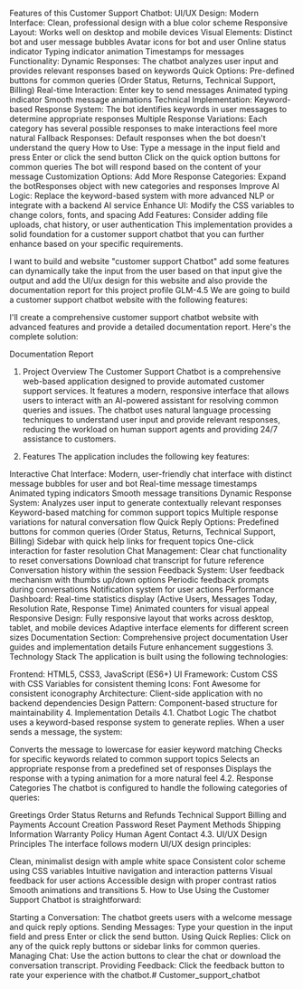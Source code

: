 


Features of this Customer Support Chatbot:
UI/UX Design:
Modern Interface: Clean, professional design with a blue color scheme
Responsive Layout: Works well on desktop and mobile devices
Visual Elements:
Distinct bot and user message bubbles
Avatar icons for bot and user
Online status indicator
Typing indicator animation
Timestamps for messages
Functionality:
Dynamic Responses: The chatbot analyzes user input and provides relevant responses based on keywords
Quick Options: Pre-defined buttons for common queries (Order Status, Returns, Technical Support, Billing)
Real-time Interaction:
Enter key to send messages
Animated typing indicator
Smooth message animations
Technical Implementation:
Keyword-based Response System: The bot identifies keywords in user messages to determine appropriate responses
Multiple Response Variations: Each category has several possible responses to make interactions feel more natural
Fallback Responses: Default responses when the bot doesn't understand the query
How to Use:
Type a message in the input field and press Enter or click the send button
Click on the quick option buttons for common queries
The bot will respond based on the content of your message
Customization Options:
Add More Response Categories: Expand the botResponses object with new categories and responses
Improve AI Logic: Replace the keyword-based system with more advanced NLP or integrate with a backend AI service
Enhance UI: Modify the CSS variables to change colors, fonts, and spacing
Add Features: Consider adding file uploads, chat history, or user authentication
This implementation provides a solid foundation for a customer support chatbot that you can further enhance based on your specific requirements.

I want to build and website "customer support Chatbot" add some features can dynamically take the input from the user based on that input give the output and add the UI/ux design for this website and also provide the documentation report for this project
profile
GLM-4.5
We are going to build a customer support chatbot website with the following features:









I'll create a comprehensive customer support chatbot website with advanced features and provide a detailed documentation report. Here's the complete solution:

Documentation Report
1. Project Overview
The Customer Support Chatbot is a comprehensive web-based application designed to provide automated customer support services. It features a modern, responsive interface that allows users to interact with an AI-powered assistant for resolving common queries and issues. The chatbot uses natural language processing techniques to understand user input and provide relevant responses, reducing the workload on human support agents and providing 24/7 assistance to customers.

2. Features
The application includes the following key features:

Interactive Chat Interface:
Modern, user-friendly chat interface with distinct message bubbles for user and bot
Real-time message timestamps
Animated typing indicators
Smooth message transitions
Dynamic Response System:
Analyzes user input to generate contextually relevant responses
Keyword-based matching for common support topics
Multiple response variations for natural conversation flow
Quick Reply Options:
Predefined buttons for common queries (Order Status, Returns, Technical Support, Billing)
Sidebar with quick help links for frequent topics
One-click interaction for faster resolution
Chat Management:
Clear chat functionality to reset conversations
Download chat transcript for future reference
Conversation history within the session
Feedback System:
User feedback mechanism with thumbs up/down options
Periodic feedback prompts during conversations
Notification system for user actions
Performance Dashboard:
Real-time statistics display (Active Users, Messages Today, Resolution Rate, Response Time)
Animated counters for visual appeal
Responsive Design:
Fully responsive layout that works across desktop, tablet, and mobile devices
Adaptive interface elements for different screen sizes
Documentation Section:
Comprehensive project documentation
User guides and implementation details
Future enhancement suggestions
3. Technology Stack
The application is built using the following technologies:

Frontend: HTML5, CSS3, JavaScript (ES6+)
UI Framework: Custom CSS with CSS Variables for consistent theming
Icons: Font Awesome for consistent iconography
Architecture: Client-side application with no backend dependencies
Design Pattern: Component-based structure for maintainability
4. Implementation Details
4.1. Chatbot Logic
The chatbot uses a keyword-based response system to generate replies. When a user sends a message, the system:

Converts the message to lowercase for easier keyword matching
Checks for specific keywords related to common support topics
Selects an appropriate response from a predefined set of responses
Displays the response with a typing animation for a more natural feel
4.2. Response Categories
The chatbot is configured to handle the following categories of queries:

Greetings
Order Status
Returns and Refunds
Technical Support
Billing and Payments
Account Creation
Password Reset
Payment Methods
Shipping Information
Warranty Policy
Human Agent Contact
4.3. UI/UX Design Principles
The interface follows modern UI/UX design principles:

Clean, minimalist design with ample white space
Consistent color scheme using CSS variables
Intuitive navigation and interaction patterns
Visual feedback for user actions
Accessible design with proper contrast ratios
Smooth animations and transitions
5. How to Use
Using the Customer Support Chatbot is straightforward:

Starting a Conversation: The chatbot greets users with a welcome message and quick reply options.
Sending Messages: Type your question in the input field and press Enter or click the send button.
Using Quick Replies: Click on any of the quick reply buttons or sidebar links for common queries.
Managing Chat: Use the action buttons to clear the chat or download the conversation transcript.
Providing Feedback: Click the feedback button to rate your experience with the chatbot.# Customer_support_chatbot
